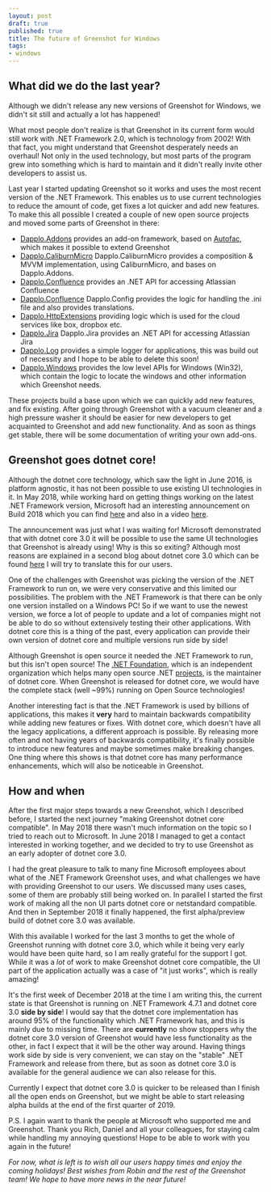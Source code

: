 ```yaml
---
layout: post
draft: true
published: true
title: The future of Greenshot for Windows
tags:
- windows
---
```


What did we do the last year?
-----------------------------

Although we didn't release any new versions of Greenshot for Windows, we didn't sit still and actually a lot has happened!

What most people don't realize is that Greenshot in its current form would still work with .NET Framework 2.0, which is technology from 2002! With that fact, you might understand that Greenshot desperately needs an overhaul! Not only in the used technology, but most parts of the program grew into something which is hard to maintain and it didn't really invite other developers to assist us.

Last year I started updating Greenshot so it works and uses the most recent version of the .NET Framework. This enables us to use current technologies to reduce the amount of code, get fixes a lot quicker and add new features. To make this all possible I created a couple of new open source projects and moved some parts of Greenshot in there:
* [Dapplo.Addons](https://github.com/dapplo/Dapplo.Addons) provides an add-on framework, based on [Autofac](https://github.com/autofac/Autofac), which makes it possible to extend Greenshot
* [Dapplo.CaliburnMicro](https://github.com/dapplo/Dapplo.CaliburnMicro) Dapplo.CaliburnMicro provides a composition & MVVM implementation, using CaliburnMicro, and bases on Dapplo.Addons.
* [Dapplo.Confluence](https://github.com/dapplo/Dapplo.Confluence) provides an .NET API for accessing Atlassian Confluence
* [Dapplo.Confluence](https://github.com/dapplo/Dapplo.Confluence) Dapplo.Config provides the logic for handling the .ini file and also provides translations.
* [Dapplo.HttpExtensions](https://github.com/dapplo/Dapplo.HttpExtensions) providing logic which is used for the cloud services like box, dropbox etc.
* [Dapplo.Jira](https://github.com/dapplo/Dapplo.Jira) Dapplo.Jira provides an .NET API for accessing Atlassian Jira
* [Dapplo.Log](https://github.com/dapplo/Dapplo.Log) provides a simple logger for applications, this was build out of necessity and I hope to be able to delete this soon!
* [Dapplo.Windows](https://github.com/dapplo/Dapplo.Windows) provides the low level APIs for Windows (Win32), which contain the logic to locate the windows and other information which Greenshot needs.

These projects build a base upon which we can quickly add new features, and fix existing. After going through Greenshot with a vacuum cleaner and a high pressure washer it should be easier for new developers to get acquainted to Greenshot and add new functionality. And as soon as things get stable, there will be some documentation of writing your own add-ons.


Greenshot goes dotnet core!
---------------------------

Although the dotnet core technology, which saw the light in June 2016, is platform agnostic, it has not been possible to use existing UI technologies in it. In May 2018, while working hard on getting things working on the latest .NET Framework version, Microsoft had an interesting announcement on Build 2018 which you can find [here](https://blogs.msdn.microsoft.com/dotnet/2018/05/07/net-core-3-and-support-for-windows-desktop-applications/) and also in a video [here](https://www.youtube.com/watch?v=spgI12ZEBcs).

The announcement was just what I was waiting for! Microsoft demonstrated that with dotnet core 3.0 it will be possible to use the same UI technologies that Greenshot is already using! Why is this so exiting? Although most reasons are explained in a second blog about dotnet core 3.0 which can be found [here](https://blogs.msdn.microsoft.com/dotnet/2018/10/04/update-on-net-core-3-0-and-net-framework-4-8/) I will try to translate this for our users.

One of the challenges with Greenshot was picking the version of the .NET Framework to run on, we were very conservative and this limited our possibilities. The problem with the .NET Framework is that there can be only one version installed on a Windows PC! So if we want to use the newest version, we force a lot of people to update and a lot of companies might not be able to do so without extensively testing their other applications. With dotnet core this is a thing of the past, every application can provide their own version of dotnet core and multiple versions run side by side!

Although Greenshot is open source it needed the .NET Framework to run, but this isn't open source! The [.NET Foundation](https://dotnetfoundation.org), which is an independent organization which helps many open source .NET [projects](https://dotnetfoundation.org/projects), is the maintainer of dotnet core. When Greenshot is released for dotnet core, we would have the complete stack (well ~99%) running on Open Source technologies!

Another interesting fact is that the .NET Framework is used by billions of applications, this makes it __very__ hard to maintain backwards compatibility while adding new features or fixes. With dotnet core, which doesn't have all the legacy applications, a different approach is possible. By releasing more often and not having years of backwards compatibility, it's finally possible to introduce new features and maybe sometimes make breaking changes. One thing where this shows is that dotnet core has many performance enhancements, which will also be noticeable in Greenshot.


How and when
------------

After the first major steps towards a new Greenshot, which I described before, I started the next journey "making Greenshot dotnet core compatible". In May 2018 there wasn't much information on the topic so I tried to reach out to Microsoft. In June 2018 I managed to get a contact interested in working together, and we decided to try to use Greenshot as an early adopter of dotnet core 3.0.

I had the great pleasure to talk to many fine Microsoft employees about what of the .NET Framework Greenshot uses, and what challenges we have with providing Greenshot to our users. We discussed many uses cases, some of them are probably still being worked on. In parallel I started the first work of making all the non UI parts dotnet core or netstandard compatible. And then in September 2018 it finally happened, the first alpha/preview build of dotnet core 3.0 was available.

With this available I worked for the last 3 months to get the whole of Greenshot running with dotnet core 3.0, which while it being very early would have been quite hard, so I am really grateful for the support I got. While it was a _lot_ of work to make Greenshot dotnet core compatible, the UI part of the application actually was a case of "it just works", which is really amazing!

It's the first week of December 2018 at the time I am writing this, the current state is that Greenshot is running on .NET Framework 4.7.1 and dotnet core 3.0 __side by side__! I would say that the dotnet core implementation has around 95% of the functionality which .NET Framework has, and this is mainly due to missing time. There are __currently__ no show stoppers why the dotnet core 3.0 version of Greenshot would have less functionality as the other, in fact I expect that it will be the other way around. Having things work side by side is very convenient, we can stay on the "stable" .NET Framework and release from there, but as soon as dotnet core 3.0 is available for the general audience we can also release for this.

Currently I expect that dotnet core 3.0 is quicker to be released than I finish all the open ends on Greenshot, but we might be able to start releasing alpha builds at the end of the first quarter of 2019.


P.S.
I again want to thank the people at Microsoft who supported me and Greenshot. Thank you Rich, Daniel and all your colleagues, for staying calm while handling my annoying questions!
Hope to be able to work with you again in the future!

*For now, what is left is to wish all our users happy times and enjoy the coming holidays!*
*Best wishes from Robin and the rest of the Greenshot team!*
*We hope to have more news in the near future!*
